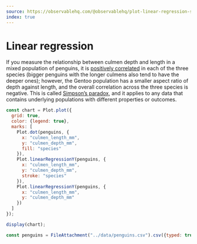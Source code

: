 ```yaml
---
source: https://observablehq.com/@observablehq/plot-linear-regression-simpson
index: true
---
```


# Linear regression

If you measure the relationship between culmen depth and length in a mixed population of penguins, it is [positively correlated](https://observablehq.com/plot/marks/linear-regression) in each of the three species (bigger penguins with the longer culmens also tend to have the deeper ones); however, the Gentoo population has a smaller aspect ratio of depth against length, and the overall correlation across the three species is negative. This is called [Simpson’s paradox](https://en.wikipedia.org/wiki/Simpson%27s_paradox), and it applies to any data that contains underlying populations with different properties or outcomes.

```js echo
const chart = Plot.plot({
  grid: true,
  color: {legend: true},
  marks: [
    Plot.dot(penguins, {
      x: "culmen_length_mm",
      y: "culmen_depth_mm",
      fill: "species"
    }),
    Plot.linearRegressionY(penguins, {
      x: "culmen_length_mm",
      y: "culmen_depth_mm",
      stroke: "species"
    }),
    Plot.linearRegressionY(penguins, {
      x: "culmen_length_mm",
      y: "culmen_depth_mm"
    })
  ]
});

display(chart);
```

```js echo
const penguins = FileAttachment("../data/penguins.csv").csv({typed: true});
```
